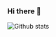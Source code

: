 ### Hi there 👋

<!--
**eduardosantoshf/eduardosantoshf** is a ✨ _special_ ✨ repository because its `README.md` (this file) appears on your GitHub profile.

Here are some ideas to get you started:

- 🔭 I’m currently working on ...
- 🌱 I’m currently learning ...
- 👯 I’m looking to collaborate on ...
- 🤔 I’m looking for help with ...
- 💬 Ask me about ...
- 📫 How to reach me: ...
- 😄 Pronouns: ...
- ⚡ Fun fact: ...
-->

<!--
![Visitors](https://visitor-badge.laobi.icu/badge?page_id=eduardosantoshf.eduardosantoshf)
-->

![Github stats](https://github-readme-stats.vercel.app/api?username=eduardosantoshf&show_icons=true&hide_border=false&line_height=20&title_color=f69673&icon_color=1b93c9&show_owner=true)

